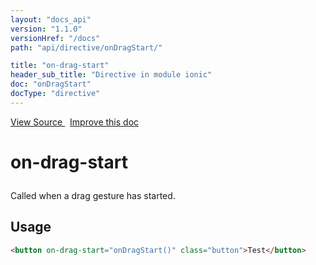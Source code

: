 ```yaml
---
layout: "docs_api"
version: "1.1.0"
versionHref: "/docs"
path: "api/directive/onDragStart/"

title: "on-drag-start"
header_sub_title: "Directive in module ionic"
doc: "onDragStart"
docType: "directive"
---
```


<div class="improve-docs">
  <a href='http://github.com/driftyco/ionic/tree/1.x/js/angular/directive/gesture.js#L89'>
    View Source
  </a>
  &nbsp;
  <a href='http://github.com/driftyco/ionic/edit/master/js/angular/directive/gesture.js#L89'>
    Improve this doc
  </a>
</div>




<h1 class="api-title">

  on-drag-start



</h1>





Called when a drag gesture has started.








  
<h2 id="usage">Usage</h2>
  
```html
<button on-drag-start="onDragStart()" class="button">Test</button>
```
  
  

  





